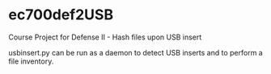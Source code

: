 # ec700def2USB
Course Project for Defense II - Hash files upon USB insert

usbinsert.py can be run as a daemon to detect USB inserts and to perform a file inventory.


